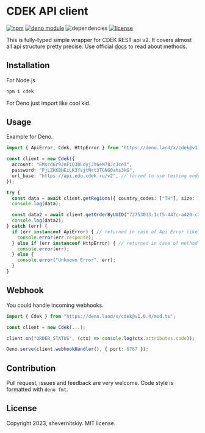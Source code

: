 # CDEK API client

[![npm](https://img.shields.io/npm/v/cdek?logo=npm&style=flat&labelColor=000)](https://www.npmjs.com/package/cdek)
[![deno module](https://shield.deno.dev/x/cdek)](https://deno.land/x/cdek/mod.ts)
![dependencies](https://img.shields.io/badge/dependencies-1-green?style=flat&labelColor=000)
[![license](https://img.shields.io/github/license/shevernitskiy/amo?style=flat&labelColor=000)](https://github.com/shevernitskiy/cdek/blob/main/LICENSE)

This is fully-typed simple wrapper for CDEK REST api v2. It covers almost all api structure pretty precise. Use official
[docs](https://api-docs.cdek.ru/33828739.html) to read about methods.

## Installation

For Node.js

```powershell
npm i cdek
```

For Deno just import like cool kid.

## Usage

Example for Deno.

```ts
import { ApiError, Cdek, HttpError } from "https://deno.land/x/cdek@v1.0.4/mod.ts";

const client = new Cdek({
  account: "EMscd6r9JnFiQ3bLoyjJY6eM78JrJceI",
  password: "PjLZkKBHEiLK3YsjtNrt3TGNG0ahs3kG",
  url_base: "https://api.edu.cdek.ru/v2", // forced to use testing endpoint in this case
});

try {
  const data = await client.getRegions({ country_codes: ["TH"], size: 1 });
  console.log(data);

  const data2 = await client.getOrderByUUID("72753033-1cf5-447c-a420-c29f4b488ac6");
  console.log(data2);
} catch (err) {
  if (err instanceof ApiError) { // returned in case of Api Error like invalid data, contains api message
    console.error(err.response);
  } else if (err instanceof HttpError) { // returned in case of method not found
    console.error(err);
  } else {
    console.error("Unknown Error", err);
  }
}
```

## Webhook

You could handle incoming webhooks.

```ts
import { Cdek } from "https://deno.land/x/cdek@v1.0.4/mod.ts";

const client = new Cdek(...);

client.on("ORDER_STATUS", (ctx) => console.log(ctx.attributes.code));

Deno.serve(client.webhookHandler(), { port: 6767 });
```

## Contribution

Pull request, issues and feedback are very welcome. Code style is formatted with `deno fmt`.

## License

Copyright 2023, shevernitskiy. MIT license.
